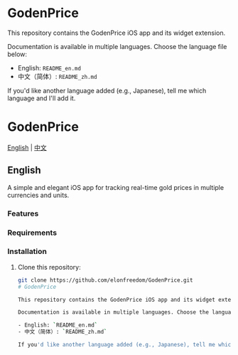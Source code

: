 <!--
 * @Author: elonfreedom elonfreedom@qq.com
 * @Date: 2025-10-30 13:58:08
 * @LastEditors: elonfreedom elonfreedom@qq.com
 * @LastEditTime: 2025-10-30 14:02:44
 * @FilePath: /GodenPrice/README.md
 * @Description: 
 * 
 * Copyright (c) 2025 by ${git_name_email}, All Rights Reserved. 
-->
# GodenPrice

This repository contains the GodenPrice iOS app and its widget extension.

Documentation is available in multiple languages. Choose the language file below:

- English: `README_en.md`
- 中文（简体）: `README_zh.md`

If you'd like another language added (e.g., Japanese), tell me which language and I'll add it.
# GodenPrice

[English](#english) | [中文](#中文)


## <a id="english"></a>English

A simple and elegant iOS app for tracking real-time gold prices in multiple currencies and units.

### Features


### Requirements


### Installation

1. Clone this repository:
   ```bash
   git clone https://github.com/elonfreedom/GodenPrice.git
   # GodenPrice

   This repository contains the GodenPrice iOS app and its widget extension.

   Documentation is available in multiple languages. Choose the language file below:

   - English: `README_en.md`
   - 中文（简体）: `README_zh.md`

   If you'd like another language added (e.g., Japanese), tell me which language and I'll add it.
